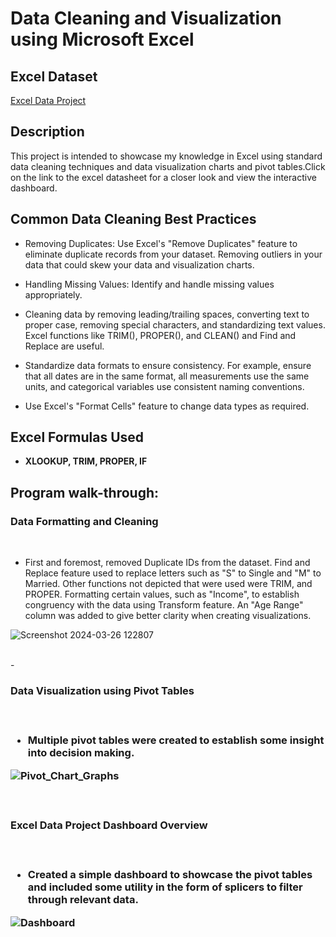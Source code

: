 <h1>Data Cleaning and Visualization using Microsoft Excel</h1>

<h2>Excel Dataset</h2>

[Excel Data Project](https://github.com/honeyPogace/DataCleaning_Excel/blob/main/Excel%20Project%20Dataset.xlsx)



<h2>Description</h2>
This project is intended to showcase my knowledge in Excel using standard data cleaning techniques and data visualization charts and pivot tables.Click on the link to the excel datasheet for a closer look and view the interactive dashboard.
<br />
<h2>Common Data Cleaning Best Practices</h2>

- Removing Duplicates: Use Excel's "Remove Duplicates" feature to eliminate duplicate records from your dataset. Removing outliers in your data that could skew your data and visualization charts.

- Handling Missing Values: Identify and handle missing values appropriately.

- Cleaning data by removing leading/trailing spaces, converting text to proper case, removing special characters, and standardizing text values. Excel functions like TRIM(), PROPER(), and CLEAN() and Find and Replace are useful.

- Standardize data formats to ensure consistency. For example, ensure that all dates are in the same format, all measurements use the same units, and categorical variables use consistent naming conventions.

- Use Excel's "Format Cells" feature to change data types as required.


<h2>Excel Formulas Used</h2>

- <b>XLOOKUP, TRIM, PROPER, IF</b> 


<h2>Program walk-through:</h2>

<p align="center">
<h3>Data Formatting and Cleaning</h3>
 <br/>
 
 - First and foremost, removed Duplicate IDs from the dataset. Find and Replace feature used to replace letters such as "S" to Single and "M" to Married. Other functions not depicted that were used were TRIM, and PROPER. Formatting certain values, such as "Income", to establish congruency with the data using Transform feature. An "Age Range" column was added to give better clarity when creating visualizations.

 
![Screenshot 2024-03-26 122807](https://github.com/honeyPogace/DataCleaning_Excel/assets/163610456/13cfc0fa-50c5-473e-bb53-8db32341cadf)


<br />
- <h3>Data Visualization using Pivot Tables<h3/>
 <br/>
 
- Multiple pivot tables were created to establish some insight into decision making.

![Pivot_Chart_Graphs](https://github.com/honeyPogace/DataCleaning_Excel/assets/163610456/3bad4254-8797-4ea9-9a05-15bfb951ec6f)

<br />
<h3>Excel Data Project Dashboard Overview<h3/>
 <br/>
 
- Created a simple dashboard to showcase the pivot tables and included some utility in the form of splicers to filter through relevant data.

![Dashboard](https://github.com/honeyPogace/DataCleaning_Excel/assets/163610456/84fd39ea-d867-4542-8312-12736f61060e)

<br />
<br />

<!--
 ```diff
- text in red
+ text in green
! text in orange
# text in gray
@@ text in purple (and bold)@@
```
--!>

